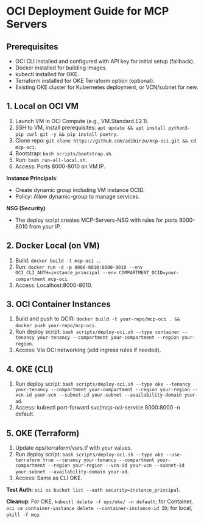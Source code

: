 # OCI Deployment Guide for MCP Servers

## Prerequisites
- OCI CLI installed and configured with API key for initial setup (fallback).
- Docker installed for building images.
- kubectl installed for OKE.
- Terraform installed for OKE Terraform option (optional).
- Existing OKE cluster for Kubernetes deployment, or VCN/subnet for new.

## 1. Local on OCI VM
1. Launch VM in OCI Compute (e.g., VM.Standard.E2.1).
2. SSH to VM, install prerequisites: `apt update && apt install python3-pip curl git -y && pip install poetry`.
3. Clone repo: `git clone https://github.com/adibirzu/mcp-oci.git && cd mcp-oci`.
4. Bootstrap: `bash scripts/bootstrap.sh`.
5. Run: `bash run-all-local.sh`.
6. Access: Ports 8000-8010 on VM IP.

**Instance Principals**:
- Create dynamic group including VM instance OCID.
- Policy: Allow dynamic-group to manage services.

**NSG (Security)**:
- The deploy script creates MCP-Servers-NSG with rules for ports 8000-8010 from your IP.

## 2. Docker Local (on VM)
1. Build: `docker build -t mcp-oci .`.
2. Run: `docker run -d -p 8000-8010:8000-8010 --env OCI_CLI_AUTH=instance_principal --env COMPARTMENT_OCID=your-compartment mcp-oci`.
3. Access: Localhost:8000-8010.

## 3. OCI Container Instances
1. Build and push to OCIR: `docker build -t your-repo/mcp-oci . && docker push your-repo/mcp-oci`.
2. Run deploy script: `bash scripts/deploy-oci.sh --type container --tenancy your-tenancy --compartment your-compartment --region your-region`.
3. Access: Via OCI networking (add ingress rules if needed).

## 4. OKE (CLI)
1. Run deploy script: `bash scripts/deploy-oci.sh --type oke --tenancy your-tenancy --compartment your-compartment --region your-region --vcn-id your-vcn --subnet-id your-subnet --availability-domain your-ad`.
2. Access: kubectl port-forward svc/mcp-oci-service 8000:8000 -n default.

## 5. OKE (Terraform)
1. Update ops/terraform/vars.tf with your values.
2. Run deploy script: `bash scripts/deploy-oci.sh --type oke --use-terraform true --tenancy your-tenancy --compartment your-compartment --region your-region --vcn-id your-vcn --subnet-id your-subnet --availability-domain your-ad`.
3. Access: Same as CLI OKE.

**Test Auth**: `oci os bucket list --auth security=instance_principal`.

**Cleanup**: For OKE, `kubectl delete -f ops/oke/ -n default`; for Container, `oci ce container-instance delete --container-instance-id ID`; for local, `pkill -f mcp`.
